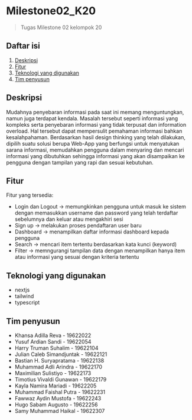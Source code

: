 # Milestone02_K20
> Tugas Milestone 02 kelompok 20

## Daftar isi
1. [Deskripsi](#Deskripsi)
2. [Fitur](#Fitur)
3. [Teknologi yang digunakan](#Teknologi-yang-digunakan)
4. [Tim penyusun](#Tim-penyusun)

## Deskripsi
Mudahnya penyebaran informasi pada saat ini memang menguntungkan, namun juga terdapat kendala. Masalah tersebut seperti informasi yang kompleks serta penyebaran informasi yang tidak terpusat dan information overload. Hal tersebut dapat mempersulit pemahaman informasi bahkan kesalahpahaman. Berdasarkan hasil design thinking yang telah dilakukan, dipilih suatu solusi berupa Web-App yang berfungsi untuk menyatukan sarana informasi, memudahkan pengguna dalam menyaring dan mencari informasi yang dibutuhkan sehingga informasi yang akan disampaikan ke pengguna dengan tampilan yang rapi dan sesuai kebutuhan.

## Fitur
Fitur yang tersedia:
- Login dan Logout -> memungkinkan pengguna untuk masuk ke sistem dengan memasukkan username dan password yang telah terdaftar sebelumnya dan keluar atau mengakhiri sesi
- Sign up -> melakukan proses pendaftaran user baru
- Dashboard -> menampilkan daftar informasi dashboard kepada pengguna
- Search -> mencari item tertentu berdasarkan kata kunci (keyword)
- Filter -> memngurangi tampilan data dengan menampilkan hanya item atau informasi yang sesuai dengan kriteria tertentu

## Teknologi yang digunakan
- nextjs 
- tailwind
- typescript

## Tim penyusun
- Khansa Adilla Reva - 19622022
- Yusuf Ardian Sandi - 19622054
- Harry Truman Suhalim - 19622104
- Julian Caleb Simandjuntak - 19622121
- Bastian H. Suryapratama - 19622138
- Muhammad Adli Arindra - 19622170
- Maximilian Sulistiyo - 19622173
- Timotius Vivaldi Gunawan - 19622179
- Kayla Namira Mariadi - 19622205
- Muhammad Faishal Putra - 19622231
- Fawwaz Aydin Mustofa - 19622243
- Hugo Sabam Augusto - 19622256
- Samy Muhammad Haikal - 19622307

